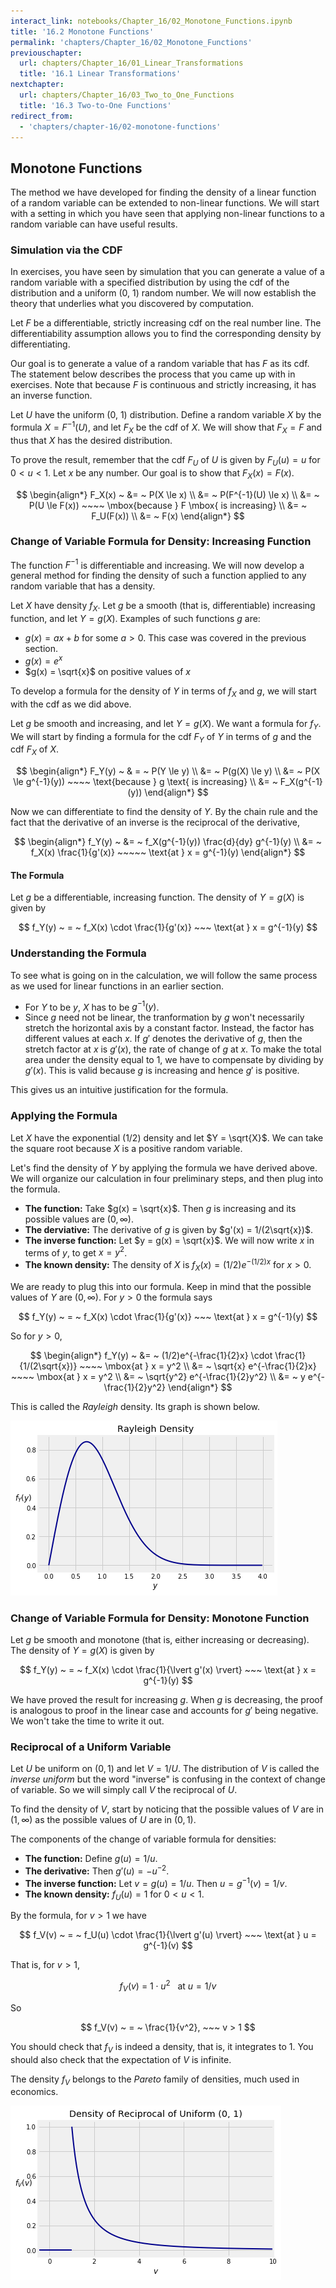 ```yaml
---
interact_link: notebooks/Chapter_16/02_Monotone_Functions.ipynb
title: '16.2 Monotone Functions'
permalink: 'chapters/Chapter_16/02_Monotone_Functions'
previouschapter:
  url: chapters/Chapter_16/01_Linear_Transformations
  title: '16.1 Linear Transformations'
nextchapter:
  url: chapters/Chapter_16/03_Two_to_One_Functions
  title: '16.3 Two-to-One Functions'
redirect_from:
  - 'chapters/chapter-16/02-monotone-functions'
---
```


## Monotone Functions

The method we have developed for finding the density of a linear function of a random variable can be extended to non-linear functions. We will start with a setting in which you have seen that applying non-linear functions to a random variable can have useful results.

### Simulation via the CDF
In exercises, you have seen by simulation that you can generate a value of a random variable with a specified distribution by using the cdf of the distribution and a uniform (0, 1) random number. We will now establish the theory that underlies what you discovered by computation. 

Let $F$ be a differentiable, strictly increasing cdf on the real number line. The differentiability assumption allows you to find the corresponding density by differentiating. 

Our goal is to generate a value of a random variable that has $F$ as its cdf. The statement below describes the process that you came up with in exercises. Note that because $F$ is continuous and strictly increasing, it has an inverse function.

Let $U$ have the uniform (0, 1) distribution. Define a random variable $X$ by the formula $X = F^{-1}(U)$, and let $F_X$ be the cdf of $X$. We will show that $F_X = F$ and thus that $X$ has the desired distribution.

To prove the result, remember that the cdf $F_U$ of $U$ is given by $F_U(u) = u$ for $0 < u < 1$. Let $x$ be any number. Our goal is to show that $F_X(x) = F(x)$.

$$
\begin{align*}
F_X(x) ~ &= ~ P(X \le x) \\
&= ~ P(F^{-1}(U) \le x) \\
&= ~ P(U \le F(x)) ~~~~ \mbox{because } F \mbox{ is increasing} \\
&= ~ F_U(F(x)) \\
&= ~ F(x)
\end{align*}
$$

### Change of Variable Formula for Density: Increasing Function
The function $F^{-1}$ is differentiable and increasing. We will now develop a general method for finding the density of such a function applied to any random variable that has a density.

Let $X$ have density $f_X$. Let $g$ be a smooth (that is, differentiable) increasing function, and let $Y = g(X)$. Examples of such functions $g$ are:

- $g(x) = ax + b$ for some $a > 0$. This case was covered in the previous section.
- $g(x) = e^x$
- $g(x) = \sqrt{x}$ on positive values of $x$

To develop a formula for the density of $Y$ in terms of $f_X$ and $g$, we will start with the cdf as we did above.

Let $g$ be smooth and increasing, and let $Y = g(X)$. We want a formula for $f_Y$. We will start by finding a formula for the cdf $F_Y$ of $Y$ in terms of $g$ and the cdf $F_X$ of $X$.

$$
\begin{align*}
F_Y(y) ~ & = ~ P(Y \le y) \\
&= ~ P(g(X) \le y) \\
&= ~ P(X \le g^{-1}(y)) ~~~~ \text{because } g \text{ is increasing} \\
&= ~ F_X(g^{-1}(y))
\end{align*}
$$

Now we can differentiate to find the density of $Y$. By the chain rule and the fact that the derivative of an inverse is the reciprocal of the derivative,

$$
\begin{align*}
f_Y(y) ~ &= ~ f_X(g^{-1}(y)) \frac{d}{dy} g^{-1}(y) \\
&= ~ f_X(x) \frac{1}{g'(x)} ~~~~~ \text{at } x = g^{-1}(y)
\end{align*}
$$

#### The Formula
Let $g$ be a differentiable, increasing function. The density of $Y = g(X)$ is given by

$$
f_Y(y) ~ = ~ f_X(x) \cdot \frac{1}{g'(x)} ~~~ \text{at } x = g^{-1}(y)
$$

### Understanding the Formula
To see what is going on in the calculation, we will follow the same process as we used for linear functions in an earlier section.
- For $Y$ to be $y$, $X$ has to be $g^{-1}(y)$.
- Since $g$ need not be linear, the tranformation by $g$ won't necessarily stretch the horizontal axis by a constant factor. Instead, the factor has different values at each $x$. If $g'$ denotes the derivative of $g$, then the stretch factor at $x$ is $g'(x)$, the rate of change of $g$ at $x$. To make the total area under the density equal to 1, we have to compensate by dividing by $g'(x)$. This is valid because $g$ is increasing and hence $g'$ is positive.

This gives us an intuitive justification for the formula.

### Applying the Formula
Let $X$ have the exponential (1/2) density and let $Y = \sqrt{X}$. We can take the square root because $X$ is a positive random variable. 

Let's find the density of $Y$ by applying the formula we have derived above. We will organize our calculation in four preliminary steps, and then plug into the formula.

- **The function:** Take $g(x) = \sqrt{x}$. Then $g$ is increasing and its possible values are $(0, \infty)$.
- **The derviative:** The derivative of $g$ is given by $g'(x) = 1/(2\sqrt{x})$.
- **The inverse function:** Let $y = g(x) = \sqrt{x}$. We will now write $x$ in terms of $y$, to get $x = y^2$.
- **The known density:** The density of $X$ is $f_X(x) = (1/2)e^{-(1/2)x}$ for $x > 0$.

We are ready to plug this into our formula. Keep in mind that the possible values of $Y$ are $(0, \infty)$. For $y > 0$ the formula says

$$
f_Y(y) ~ = ~ f_X(x) \cdot \frac{1}{g'(x)} ~~~ \text{at } x = g^{-1}(y)
$$

So for $y > 0$,

$$
\begin{align*}
f_Y(y) ~ &= ~ (1/2)e^{-\frac{1}{2}x} \cdot \frac{1}{1/(2\sqrt{x})} ~~~~ \mbox{at } x = y^2 \\
&= ~ \sqrt{x} e^{-\frac{1}{2}x} ~~~~ \mbox{at } x = y^2 \\
&= ~ \sqrt{y^2} e^{-\frac{1}{2}y^2} \\
&= ~ y e^{-\frac{1}{2}y^2}
\end{align*}
$$

This is called the *Rayleigh* density. Its graph is shown below.





![png](../../images/chapters/Chapter_16/02_Monotone_Functions_6_0.png)


### Change of Variable Formula for Density: Monotone Function
Let $g$ be smooth and monotone (that is, either increasing or decreasing). The density of $Y = g(X)$ is given by

$$
f_Y(y) ~ = ~ f_X(x) \cdot \frac{1}{\lvert g'(x) \rvert} ~~~ \text{at } x = g^{-1}(y)
$$

We have proved the result for increasing $g$. When $g$ is decreasing, the proof is analogous to proof in the linear case and accounts for $g'$ being negative. We won't take the time to write it out.

### Reciprocal of a Uniform Variable
Let $U$ be uniform on $(0, 1)$ and let $V = 1/U$. The distribution of $V$ is called the *inverse uniform* but the word "inverse" is confusing in the context of change of variable. So we will simply call $V$ the reciprocal of $U$.

To find the density of $V$, start by noticing that the possible values of $V$ are in $(1, \infty)$ as the possible values of $U$ are in $(0, 1)$.

The components of the change of variable formula for densities:
- **The function:** Define $g(u) = 1/u$.
- **The derivative:** Then $g'(u) = -u^{-2}$.
- **The inverse function:** Let $v = g(u) = 1/u$. Then $u = g^{-1}(v) = 1/v$.
- **The known density:** $f_U(u) = 1$ for $0 < u < 1$.

By the formula, for $v > 1$ we have

$$
f_V(v) ~ = ~ f_U(u) \cdot \frac{1}{\lvert g'(u) \rvert} ~~~ \text{at } u = g^{-1}(v)
$$

That is, for $v > 1$,

$$
f_V(v) ~ = ~ 1 \cdot u^2 ~~~ \text{at } u = 1/v
$$

So 

$$
f_V(v) ~ = ~ \frac{1}{v^2}, ~~~ v > 1
$$

You should check that $f_V$ is indeed a density, that is, it integrates to 1. You should also check that the expectation of $V$ is infinite.

The density $f_V$ belongs to the *Pareto* family of densities, much used in economics.





![png](../../images/chapters/Chapter_16/02_Monotone_Functions_9_0.png)

